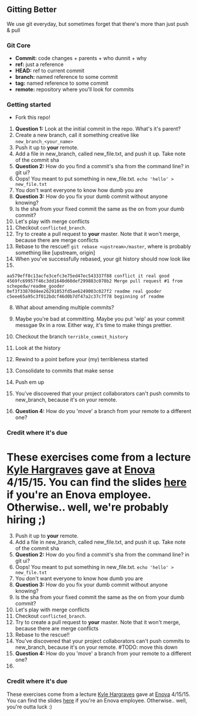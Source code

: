 ## Gitting Better
We use git everyday, but sometimes forget that there's more than just push & pull

### Git Core
* **Commit:** code changes + parents + who dunnit + why
* **ref:** just a reference
* **HEAD:** ref to current commit
* **branch:**  named reference to some commit
* **tag:**  named reference to some commit
* **remote:** repository where you'll look for commits

### Getting started
* Fork this repo!

1. **Question 1:** Look at the initial commit in the repo. What's it's parent?
2. Create a new branch, call it something creative like `new_branch_<your_name>`
3. Push it up to **your** remote.
4. Add a file in new_branch, called new_file.txt, and push it up. Take note of the commit sha
  1. **Question 2:** How do you find a commit's sha from the command line? in git ui?
5. Oops! You meant to put something in new_file.txt. `echo 'hello' > new_file.txt`
6. You don't want everyone to know how dumb you are
  1. **Question 3:** How do you fix your dumb commit without anyone knowing?
  2. Is the sha from your fixed commit the same as the on from your dumb commit?
7. Let's play with merge conflicts
  1. Checkout `conflicted_branch`.
  2. Try to create a pull request to **your** master. Note that it won't merge, because there are merge conflicts
  3. Rebase to the rescue!! `git rebase <upstream>/master`, where <upstream> is probably something like [upstream, origin]
  4. When you've successfully rebased, your git history should now look like
  5.  
```
aa579eff8c13acfe3cefc3e75ed47ec543337f88 conflict it real good
4569fc69957f46c3dd1640d60def299883c070b2 Merge pull request #1 from schepedw/readme_gooder
0ef3f33870d4ee26291053fd5ae6249003c027f2 readme real gooder
c5eee65a95c3f012bdcf46d0b7df47a2c37c7f78 beginning of readme
  ```
8. What about amending multiple commits?
  1. Maybe you're bad at committing. Maybe you put 'wip' as your commit messgae 9x in a row. Either way, it's time to make things prettier.
  2. Checkout the branch `terrible_commit_history`
  3. Look at the history
  4. Rewind to a point before your (my) terribleness started
  5. Consolidate to commits that make sense
  6. Push em up

9. You've discovered that your project collaborators can't push commits to new_branch, because it's on your remote.
  1. **Question 4:** How do you 'move' a branch from your remote to a different one?

### Credit where it's due
These exercises come from a lecture [Kyle Hargraves](https://github.com/pd) gave at [Enova](https://www.enova.com/) 4/15/15. You can find the slides [here](https://docs.google.com/presentation/d/1atduyqxDJNBv6U9QwIEGdsYMvRUmw54HSFXk0lfYfHc) if you're an Enova employee. Otherwise.. well, we're probably hiring ;)
=======
3. Push it up to **your** remote. 
4. Add a file in new_branch, called new_file.txt, and push it up. Take note of the commit sha
  1. **Question 2:** How do you find a commit's sha from the command line? in git ui? 
5. Oops! You meant to put something in new_file.txt. `echo 'hello' > new_file.txt`
6. You don't want everyone to know how dumb you are
  1. **Question 3:** How do you fix your dumb commit without anyone knowing? 
  2. Is the sha from your fixed commit the same as the on from your dumb commit?
7. Let's play with merge conflicts
  1. Checkout `conflicted_branch`. 
  2. Try to create a pull request to **your** master. Note that it won't merge, because there are merge conflicts
  3. Rebase to the rescue!!
7. You've discovered that your project collaborators can't push commits to new_branch, because it's on your remote. #TODO: move this down
  1. **Question 4:** How do you 'move' a branch from your remote to a different one?
8. 

### Credit where it's due
These exercises come from a lecture [Kyle Hargraves](https://github.com/pd) gave at [Enova](https://www.enova.com/) 4/15/15. You can find the slides [here](https://docs.google.com/presentation/d/1atduyqxDJNBv6U9QwIEGdsYMvRUmw54HSFXk0lfYfHc) if you're an Enova employee. Otherwise.. well, you're outta luck :)


